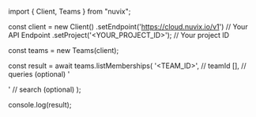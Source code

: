 import { Client, Teams } from "nuvix";

const client = new Client()
.setEndpoint('https://cloud.nuvix.io/v1') // Your API Endpoint
.setProject('<YOUR_PROJECT_ID>'); // Your project ID

const teams = new Teams(client);

const result = await teams.listMemberships(
'<TEAM_ID>', // teamId
[], // queries (optional)
'<SEARCH>' // search (optional)
);

console.log(result);
